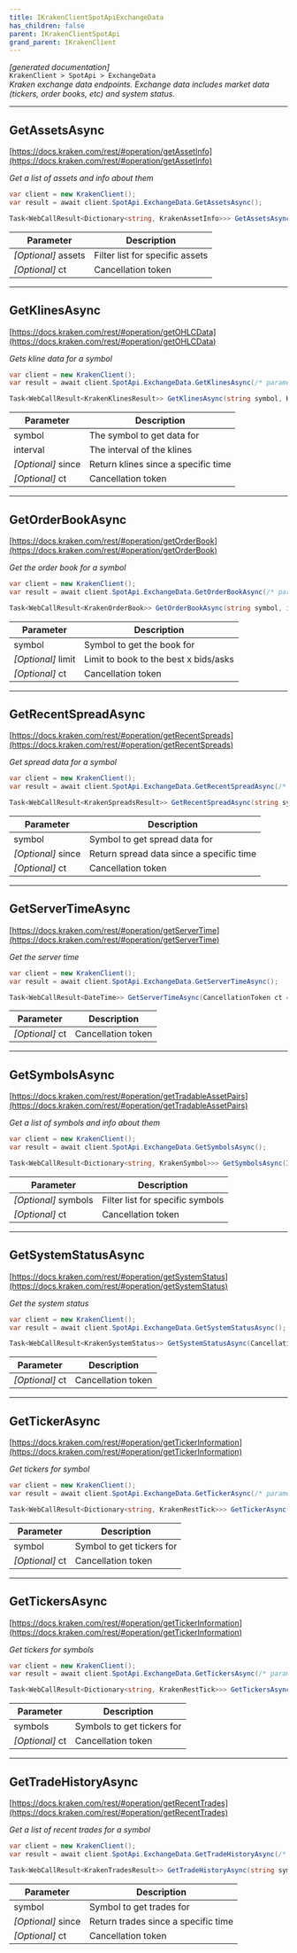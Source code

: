 ```yaml
---
title: IKrakenClientSpotApiExchangeData
has_children: false
parent: IKrakenClientSpotApi
grand_parent: IKrakenClient
---
```

*[generated documentation]*  
`KrakenClient > SpotApi > ExchangeData`  
*Kraken exchange data endpoints. Exchange data includes market data (tickers, order books, etc) and system status.*
  

***

## GetAssetsAsync  

[https://docs.kraken.com/rest/#operation/getAssetInfo](https://docs.kraken.com/rest/#operation/getAssetInfo)  
<p>

*Get a list of assets and info about them*  

```csharp  
var client = new KrakenClient();  
var result = await client.SpotApi.ExchangeData.GetAssetsAsync();  
```  

```csharp  
Task<WebCallResult<Dictionary<string, KrakenAssetInfo>>> GetAssetsAsync(IEnumerable<string>? assets = default, CancellationToken ct = default);  
```  

|Parameter|Description|
|---|---|
|_[Optional]_ assets|Filter list for specific assets|
|_[Optional]_ ct|Cancellation token|

</p>

***

## GetKlinesAsync  

[https://docs.kraken.com/rest/#operation/getOHLCData](https://docs.kraken.com/rest/#operation/getOHLCData)  
<p>

*Gets kline data for a symbol*  

```csharp  
var client = new KrakenClient();  
var result = await client.SpotApi.ExchangeData.GetKlinesAsync(/* parameters */);  
```  

```csharp  
Task<WebCallResult<KrakenKlinesResult>> GetKlinesAsync(string symbol, KlineInterval interval, DateTime? since = default, CancellationToken ct = default);  
```  

|Parameter|Description|
|---|---|
|symbol|The symbol to get data for|
|interval|The interval of the klines|
|_[Optional]_ since|Return klines since a specific time|
|_[Optional]_ ct|Cancellation token|

</p>

***

## GetOrderBookAsync  

[https://docs.kraken.com/rest/#operation/getOrderBook](https://docs.kraken.com/rest/#operation/getOrderBook)  
<p>

*Get the order book for a symbol*  

```csharp  
var client = new KrakenClient();  
var result = await client.SpotApi.ExchangeData.GetOrderBookAsync(/* parameters */);  
```  

```csharp  
Task<WebCallResult<KrakenOrderBook>> GetOrderBookAsync(string symbol, int? limit = default, CancellationToken ct = default);  
```  

|Parameter|Description|
|---|---|
|symbol|Symbol to get the book for|
|_[Optional]_ limit|Limit to book to the best x bids/asks|
|_[Optional]_ ct|Cancellation token|

</p>

***

## GetRecentSpreadAsync  

[https://docs.kraken.com/rest/#operation/getRecentSpreads](https://docs.kraken.com/rest/#operation/getRecentSpreads)  
<p>

*Get spread data for a symbol*  

```csharp  
var client = new KrakenClient();  
var result = await client.SpotApi.ExchangeData.GetRecentSpreadAsync(/* parameters */);  
```  

```csharp  
Task<WebCallResult<KrakenSpreadsResult>> GetRecentSpreadAsync(string symbol, DateTime? since = default, CancellationToken ct = default);  
```  

|Parameter|Description|
|---|---|
|symbol|Symbol to get spread data for|
|_[Optional]_ since|Return spread data since a specific time|
|_[Optional]_ ct|Cancellation token|

</p>

***

## GetServerTimeAsync  

[https://docs.kraken.com/rest/#operation/getServerTime](https://docs.kraken.com/rest/#operation/getServerTime)  
<p>

*Get the server time*  

```csharp  
var client = new KrakenClient();  
var result = await client.SpotApi.ExchangeData.GetServerTimeAsync();  
```  

```csharp  
Task<WebCallResult<DateTime>> GetServerTimeAsync(CancellationToken ct = default);  
```  

|Parameter|Description|
|---|---|
|_[Optional]_ ct|Cancellation token|

</p>

***

## GetSymbolsAsync  

[https://docs.kraken.com/rest/#operation/getTradableAssetPairs](https://docs.kraken.com/rest/#operation/getTradableAssetPairs)  
<p>

*Get a list of symbols and info about them*  

```csharp  
var client = new KrakenClient();  
var result = await client.SpotApi.ExchangeData.GetSymbolsAsync();  
```  

```csharp  
Task<WebCallResult<Dictionary<string, KrakenSymbol>>> GetSymbolsAsync(IEnumerable<string>? symbols = default, CancellationToken ct = default);  
```  

|Parameter|Description|
|---|---|
|_[Optional]_ symbols|Filter list for specific symbols|
|_[Optional]_ ct|Cancellation token|

</p>

***

## GetSystemStatusAsync  

[https://docs.kraken.com/rest/#operation/getSystemStatus](https://docs.kraken.com/rest/#operation/getSystemStatus)  
<p>

*Get the system status*  

```csharp  
var client = new KrakenClient();  
var result = await client.SpotApi.ExchangeData.GetSystemStatusAsync();  
```  

```csharp  
Task<WebCallResult<KrakenSystemStatus>> GetSystemStatusAsync(CancellationToken ct = default);  
```  

|Parameter|Description|
|---|---|
|_[Optional]_ ct|Cancellation token|

</p>

***

## GetTickerAsync  

[https://docs.kraken.com/rest/#operation/getTickerInformation](https://docs.kraken.com/rest/#operation/getTickerInformation)  
<p>

*Get tickers for symbol*  

```csharp  
var client = new KrakenClient();  
var result = await client.SpotApi.ExchangeData.GetTickerAsync(/* parameters */);  
```  

```csharp  
Task<WebCallResult<Dictionary<string, KrakenRestTick>>> GetTickerAsync(string symbol, CancellationToken ct = default);  
```  

|Parameter|Description|
|---|---|
|symbol|Symbol to get tickers for|
|_[Optional]_ ct|Cancellation token|

</p>

***

## GetTickersAsync  

[https://docs.kraken.com/rest/#operation/getTickerInformation](https://docs.kraken.com/rest/#operation/getTickerInformation)  
<p>

*Get tickers for symbols*  

```csharp  
var client = new KrakenClient();  
var result = await client.SpotApi.ExchangeData.GetTickersAsync(/* parameters */);  
```  

```csharp  
Task<WebCallResult<Dictionary<string, KrakenRestTick>>> GetTickersAsync(IEnumerable<string> symbols, CancellationToken ct = default);  
```  

|Parameter|Description|
|---|---|
|symbols|Symbols to get tickers for|
|_[Optional]_ ct|Cancellation token|

</p>

***

## GetTradeHistoryAsync  

[https://docs.kraken.com/rest/#operation/getRecentTrades](https://docs.kraken.com/rest/#operation/getRecentTrades)  
<p>

*Get a list of recent trades for a symbol*  

```csharp  
var client = new KrakenClient();  
var result = await client.SpotApi.ExchangeData.GetTradeHistoryAsync(/* parameters */);  
```  

```csharp  
Task<WebCallResult<KrakenTradesResult>> GetTradeHistoryAsync(string symbol, DateTime? since = default, CancellationToken ct = default);  
```  

|Parameter|Description|
|---|---|
|symbol|Symbol to get trades for|
|_[Optional]_ since|Return trades since a specific time|
|_[Optional]_ ct|Cancellation token|

</p>
